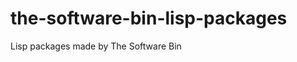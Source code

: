 the-software-bin-lisp-packages
==============================

Lisp packages made by The Software Bin
